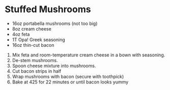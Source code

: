 # Stuffed Mushrooms

* 16oz portabella mushrooms (not too big)
* 8oz cream cheese
* 4oz feta
* 1T Opa! Greek seasoning
* 16oz thin-cut bacon


1. Mix feta and room-temperature cream cheese in a bown with seasoning.
2. De-stem mushrooms. 
3. Spoon cheese mixture into mushrooms.
4. Cut bacon strips in half
5. Wrap mushrooms with bacon (secure with toothpick)
6. Bake at 425 for 22 minutes or until bacon looks yummy
